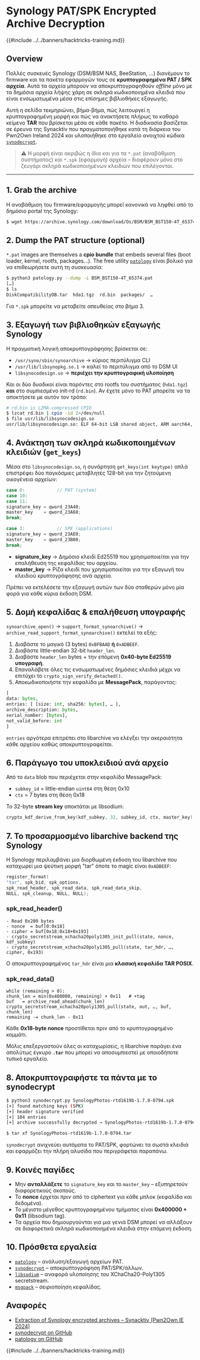 # Synology PAT/SPK Encrypted Archive Decryption

{{#include ../../banners/hacktricks-training.md}}

## Overview

Πολλές συσκευές Synology (DSM/BSM NAS, BeeStation, …) διανέμουν το firmware και τα πακέτα εφαρμογών τους σε **κρυπτογραφημένα PAT / SPK αρχεία**. Αυτά τα αρχεία μπορούν να αποκρυπτογραφηθούν *offline* μόνο με τα δημόσια αρχεία λήψης χάρη σε σκληρά κωδικοποιημένα κλειδιά που είναι ενσωματωμένα μέσα στις επίσημες βιβλιοθήκες εξαγωγής.

Αυτή η σελίδα τεκμηριώνει, βήμα-βήμα, πώς λειτουργεί η κρυπτογραφημένη μορφή και πώς να ανακτήσετε πλήρως το καθαρό κείμενο **TAR** που βρίσκεται μέσα σε κάθε πακέτο. Η διαδικασία βασίζεται σε έρευνα της Synacktiv που πραγματοποιήθηκε κατά τη διάρκεια του Pwn2Own Ireland 2024 και υλοποιήθηκε στο εργαλείο ανοιχτού κώδικα [`synodecrypt`](https://github.com/synacktiv/synodecrypt).

> ⚠️  Η μορφή είναι ακριβώς η ίδια και για τα `*.pat` (αναβάθμιση συστήματος) και `*.spk` (εφαρμογή) αρχεία – διαφέρουν μόνο στο ζευγάρι σκληρά κωδικοποιημένων κλειδιών που επιλέγονται.

---

## 1. Grab the archive

Η αναβάθμιση του firmware/εφαρμογής μπορεί κανονικά να ληφθεί από το δημόσιο portal της Synology:
```bash
$ wget https://archive.synology.com/download/Os/BSM/BSM_BST150-4T_65374.pat
```
## 2. Dump the PAT structure (optional)

`*.pat` images are themselves a **cpio bundle** that embeds several files (boot loader, kernel, rootfs, packages…).  The free utility [`patology`](https://github.com/sud0woodo/patology) είναι βολικό για να επιθεωρήσετε αυτή τη συσκευασία:
```bash
$ python3 patology.py --dump -i BSM_BST150-4T_65374.pat
[…]
$ ls
DiskCompatibilityDB.tar  hda1.tgz  rd.bin  packages/  …
```
Για `*.spk` μπορείτε να μεταβείτε απευθείας στο βήμα 3.

## 3. Εξαγωγή των βιβλιοθηκών εξαγωγής Synology

Η πραγματική λογική αποκρυπτογράφησης βρίσκεται σε:

* `/usr/syno/sbin/synoarchive`               → κύριος περιτύλιγμα CLI
* `/usr/lib/libsynopkg.so.1`                 → καλεί το περιτύλιγμα από το DSM UI
* `libsynocodesign.so`                       → **περιέχει την κρυπτογραφική υλοποίηση**

Και οι δύο δυαδικοί είναι παρόντες στο rootfs του συστήματος (`hda1.tgz`) **και** στο συμπιεσμένο init-rd (`rd.bin`). Αν έχετε μόνο το PAT μπορείτε να τα αποκτήσετε με αυτόν τον τρόπο:
```bash
# rd.bin is LZMA-compressed CPIO
$ lzcat rd.bin | cpio -id 2>/dev/null
$ file usr/lib/libsynocodesign.so
usr/lib/libsynocodesign.so: ELF 64-bit LSB shared object, ARM aarch64, …
```
## 4. Ανάκτηση των σκληρά κωδικοποιημένων κλειδιών (`get_keys`)

Μέσα στο `libsynocodesign.so`, η συνάρτηση `get_keys(int keytype)` απλά επιστρέφει δύο παγκόσμιες μεταβλητές 128-bit για την ζητούμενη οικογένεια αρχείων:
```c
case 0:            // PAT (system)
case 10:
case 11:
signature_key = qword_23A40;
master_key    = qword_23A68;
break;

case 3:            // SPK (applications)
signature_key = qword_23AE0;
master_key    = qword_23B08;
break;
```
* **signature_key** → Δημόσιο κλειδί Ed25519 που χρησιμοποιείται για την επαλήθευση της κεφαλίδας του αρχείου.
* **master_key**    → Ρίζα κλειδί που χρησιμοποιείται για την εξαγωγή του κλειδιού κρυπτογράφησης ανά αρχείο.

Πρέπει να εκτελέσετε την εξαγωγή αυτών των δύο σταθερών μόνο μία φορά για κάθε κύρια έκδοση DSM.

## 5. Δομή κεφαλίδας & επαλήθευση υπογραφής

`synoarchive_open()` → `support_format_synoarchive()` → `archive_read_support_format_synoarchive()` εκτελεί τα εξής:

1. Διαβάστε το μαγικό (3 bytes) `0xBFBAAD` **ή** `0xADBEEF`.
2. Διαβάστε little-endian 32-bit `header_len`.
3. Διαβάστε `header_len` bytes + την επόμενη **0x40-byte Ed25519 υπογραφή**.
4. Επαναλάβετε όλες τις ενσωματωμένες δημόσιες κλειδιά μέχρι να επιτύχει το `crypto_sign_verify_detached()`.
5. Αποκωδικοποιήστε την κεφαλίδα με **MessagePack**, παράγοντας:
```python
[
data: bytes,
entries: [ [size: int, sha256: bytes], … ],
archive_description: bytes,
serial_number: [bytes],
not_valid_before: int
]
```
`entries` αργότερα επιτρέπει στο libarchive να ελέγξει την ακεραιότητα κάθε αρχείου καθώς αποκρυπτογραφείται.

## 6. Παράγωγο του υποκλειδιού ανά αρχείο

Από το `data` blob που περιέχεται στην κεφαλίδα MessagePack:

* `subkey_id`  = little-endian `uint64` στη θέση 0x10
* `ctx`        = 7 bytes στη θέση 0x18

Το 32-byte **stream key** αποκτάται με libsodium:
```c
crypto_kdf_derive_from_key(kdf_subkey, 32, subkey_id, ctx, master_key);
```
## 7. Το προσαρμοσμένο **libarchive** backend της Synology

Η Synology περιλαμβάνει μια διορθωμένη έκδοση του libarchive που καταχωρεί μια ψεύτικη μορφή "tar" όποτε το magic είναι `0xADBEEF`:
```c
register_format(
"tar", spk_bid, spk_options,
spk_read_header, spk_read_data, spk_read_data_skip,
NULL, spk_cleanup, NULL, NULL);
```
### spk_read_header()
```
- Read 0x200 bytes
- nonce  = buf[0:0x18]
- cipher = buf[0x18:0x18+0x193]
- crypto_secretstream_xchacha20poly1305_init_pull(state, nonce, kdf_subkey)
- crypto_secretstream_xchacha20poly1305_pull(state, tar_hdr, …, cipher, 0x193)
```
Ο αποκρυπτογραφημένος `tar_hdr` είναι μια **κλασική κεφαλίδα TAR POSIX**.

### spk_read_data()
```
while (remaining > 0):
chunk_len = min(0x400000, remaining) + 0x11   # +tag
buf   = archive_read_ahead(chunk_len)
crypto_secretstream_xchacha20poly1305_pull(state, out, …, buf, chunk_len)
remaining -= chunk_len - 0x11
```
Κάθε **0x18-byte nonce** προστίθεται πριν από το κρυπτογραφημένο κομμάτι.

Μόλις επεξεργαστούν όλες οι καταχωρίσεις, η libarchive παράγει ένα απολύτως έγκυρο **`.tar`** που μπορεί να αποσυμπιεστεί με οποιοδήποτε τυπικό εργαλείο.

## 8. Αποκρυπτογραφήστε τα πάντα με το synodecrypt
```bash
$ python3 synodecrypt.py SynologyPhotos-rtd1619b-1.7.0-0794.spk
[+] found matching keys (SPK)
[+] header signature verified
[+] 104 entries
[+] archive successfully decrypted → SynologyPhotos-rtd1619b-1.7.0-0794.tar

$ tar xf SynologyPhotos-rtd1619b-1.7.0-0794.tar
```
`synodecrypt` ανιχνεύει αυτόματα το PAT/SPK, φορτώνει τα σωστά κλειδιά και εφαρμόζει την πλήρη αλυσίδα που περιγράφεται παραπάνω.

## 9. Κοινές παγίδες

* Μην **ανταλλάξετε** το `signature_key` και το `master_key` – εξυπηρετούν διαφορετικούς σκοπούς.
* Το **nonce** έρχεται *πριν* από το ciphertext για κάθε μπλοκ (κεφαλίδα και δεδομένα).
* Το μέγιστο μέγεθος κρυπτογραφημένου τμήματος είναι **0x400000 + 0x11** (libsodium tag).
* Τα αρχεία που δημιουργούνται για μια γενιά DSM μπορεί να αλλάξουν σε διαφορετικά σκληρά κωδικοποιημένα κλειδιά στην επόμενη έκδοση.

## 10. Πρόσθετα εργαλεία

* [`patology`](https://github.com/sud0woodo/patology) – ανάλυση/εξαγωγή αρχείων PAT.
* [`synodecrypt`](https://github.com/synacktiv/synodecrypt) – αποκρυπτογράφηση PAT/SPK/άλλων.
* [`libsodium`](https://github.com/jedisct1/libsodium) – αναφορά υλοποίησης του XChaCha20-Poly1305 secretstream.
* [`msgpack`](https://msgpack.org/) – σειριοποίηση κεφαλίδας.

## Αναφορές

- [Extraction of Synology encrypted archives – Synacktiv (Pwn2Own IE 2024)](https://www.synacktiv.com/publications/extraction-des-archives-chiffrees-synology-pwn2own-irlande-2024.html)
- [synodecrypt on GitHub](https://github.com/synacktiv/synodecrypt)
- [patology on GitHub](https://github.com/sud0woodo/patology)

{{#include ../../banners/hacktricks-training.md}}
